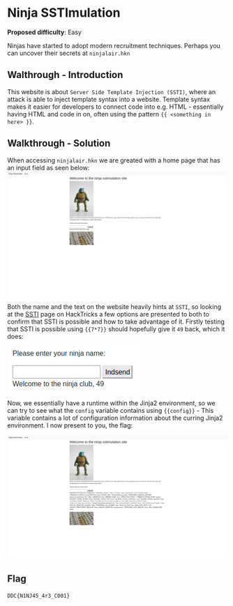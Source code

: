 # Ninja SSTImulation 
**Proposed difficulty**: Easy

Ninjas have started to adopt modern recruitment techniques. Perhaps you can uncover their secrets at `ninjalair.hkn`

## Walthrough - Introduction
This website is about `Server Side Template Injection (SSTI)`, where an attack is able to inject template syntax into a website. Template syntax makes it easier for developers to connect code into e.g. HTML - essentially having HTML and code in on, often using the pattern `{{ <something in here> }}`. 

## Walkthrough - Solution
When accessing `ninjalair.hkn` we are greated with a home page that has an input field as seen below:
![home page](./img/website.png)


Both the name and the text on the website heavily hints at `SSTI`, so looking at the [SSTI](https://book.hacktricks.xyz/pentesting-web/ssti-server-side-template-injection#jinja2-python) page on HackTricks a few options are presented to both to confirm that SSTI is possible and how to take advantage of it. Firstly testing that SSTI is possible using `{{7*7}}` should hopefully give it `49` back, which it does:

![SSTI test](./img/ssti-test.png)

Now, we essentially have a runtime within the Jinja2 environment, so we can try to see what the `config` variable contains using `{{config}}` - This variable contains a lot of configuration information about the curring Jinja2 environment. I now present to you, the flag:

![solved challenge](./img/solved.png)

## Flag
`DDC{N1NJ45_4r3_C001}`